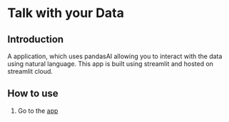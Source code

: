 # Talk with your Data

## Introduction

A application, which uses pandasAI allowing you to interact with the data using natural language. This app is built using streamlit and hosted on streamlit cloud.

## How to use

1. Go to the [app](https://share.streamlit.io/akshaykale/talk-with-your-data/main/app.py)